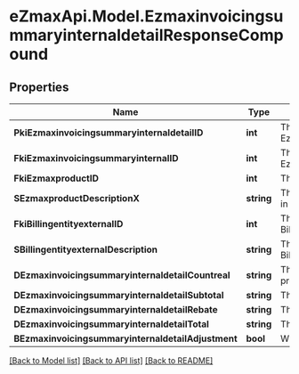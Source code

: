 
# eZmaxApi.Model.EzmaxinvoicingsummaryinternaldetailResponseCompound

## Properties

Name | Type | Description | Notes
------------ | ------------- | ------------- | -------------
**PkiEzmaxinvoicingsummaryinternaldetailID** | **int** | The unique ID of the Ezmaxinvoicingsummaryinternaldetail | [optional] 
**FkiEzmaxinvoicingsummaryinternalID** | **int** | The unique ID of the Ezmaxinvoicingsummaryinternal | [optional] 
**FkiEzmaxproductID** | **int** | The unique ID of the Ezmaxproduct | 
**SEzmaxproductDescriptionX** | **string** | The description of the Ezmaxproduct in the language of the requester | 
**FkiBillingentityexternalID** | **int** | The unique ID of the Billingentityexternal | 
**SBillingentityexternalDescription** | **string** | The description of the Billingentityexternal | 
**DEzmaxinvoicingsummaryinternaldetailCountreal** | **string** | The count item invoiced for the product | 
**DEzmaxinvoicingsummaryinternaldetailSubtotal** | **string** | The subtotal invoiced for the product | 
**DEzmaxinvoicingsummaryinternaldetailRebate** | **string** | The rebate for the product | 
**DEzmaxinvoicingsummaryinternaldetailTotal** | **string** | The total invoiced for the product | 
**BEzmaxinvoicingsummaryinternaldetailAdjustment** | **bool** | Whether if it&#39;s an adjustment | 

[[Back to Model list]](../README.md#documentation-for-models)
[[Back to API list]](../README.md#documentation-for-api-endpoints)
[[Back to README]](../README.md)

